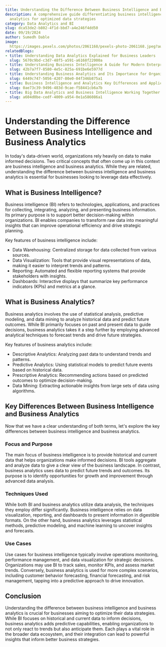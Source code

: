 ```yaml
---
title: Understanding the Difference Between Business Intelligence and Business Analytics
description: A comprehensive guide differentiating business intelligence and business
  analytics for optimized data strategies
category: Data Analytics and BI
slug: dca53de2-b802-4f1d-bbd7-a4e246f4dd50
date: 09/19/2024
author: Sumedh Dable
image: 
  https://images.pexels.com/photos/2061168/pexels-photo-2061168.jpeg?auto=compress&cs=tinysrgb&w=600
relatedBlogs:
- title: Understanding Data Analytics Explained for Business Leaders
  slug: 5670c9bd-c3d7-48f5-a591-a6168f22000a
- title: Understanding Business Intelligence A Guide for Modern Enterprises
  slug: 42b7a7f7-8580-4e5c-825a-691be6e5977d
- title: Understanding Business Analytics and Its Importance for Organizations
  slug: 6449c747-5056-4207-80e0-04f346b875a1
- title: Business Intelligence and Analytics Key Differences and Applications
  slug: 0ae73c39-9496-483d-9cae-f58441cb6a7b
- title: Big Data Analytics and Business Intelligence Working Together for Success
  slug: a604d0be-cedf-4009-a954-0e1a586086a1
---
```


# Understanding the Difference Between Business Intelligence and Business Analytics

In today's data-driven world, organizations rely heavily on data to make informed decisions. Two critical concepts that often come up in this context are business intelligence and business analytics. While they are related, understanding the difference between business intelligence and business analytics is essential for businesses looking to leverage data effectively.

## What is Business Intelligence?

Business intelligence (BI) refers to technologies, applications, and practices for collecting, integrating, analyzing, and presenting business information. Its primary purpose is to support better decision-making within organizations. BI enables companies to transform raw data into meaningful insights that can improve operational efficiency and drive strategic planning.

Key features of business intelligence include:

- Data Warehousing: Centralized storage for data collected from various sources.
- Data Visualization: Tools that provide visual representations of data, making it easier to interpret trends and patterns.
- Reporting: Automated and flexible reporting systems that provide stakeholders with insights.
- Dashboards: Interactive displays that summarize key performance indicators (KPIs) and metrics at a glance.

## What is Business Analytics?

Business analytics involves the use of statistical analysis, predictive modeling, and data mining to analyze historical data and predict future outcomes. While BI primarily focuses on past and present data to guide decisions, business analytics takes it a step further by employing advanced analytical techniques to forecast trends and drive future strategies.

Key features of business analytics include:

- Descriptive Analytics: Analyzing past data to understand trends and patterns.
- Predictive Analytics: Using statistical models to predict future events based on historical data.
- Prescriptive Analytics: Recommending actions based on predicted outcomes to optimize decision-making.
- Data Mining: Extracting actionable insights from large sets of data using algorithms.

## Key Differences Between Business Intelligence and Business Analytics

Now that we have a clear understanding of both terms, let's explore the key differences between business intelligence and business analytics.

### Focus and Purpose

The main focus of business intelligence is to provide historical and current data that helps organizations make informed decisions. BI tools aggregate and analyze data to give a clear view of the business landscape. In contrast, business analytics uses data to predict future trends and outcomes. Its purpose is to identify opportunities for growth and improvement through advanced data analysis.

### Techniques Used

While both BI and business analytics utilize data analysis, the techniques they employ differ significantly. Business intelligence relies on data visualization, reporting, and dashboards to present information in digestible formats. On the other hand, business analytics leverages statistical methods, predictive modeling, and machine learning to uncover insights and forecasts.

### Use Cases

Use cases for business intelligence typically involve operations monitoring, performance management, and data visualization for strategic decisions. Organizations may use BI to track sales, monitor KPIs, and assess market trends. Conversely, business analytics is used for more complex scenarios, including customer behavior forecasting, financial forecasting, and risk management, tapping into a predictive approach to drive innovation.

## Conclusion

Understanding the difference between business intelligence and business analytics is crucial for businesses aiming to optimize their data strategies. While BI focuses on historical and current data to inform decisions, business analytics adds predictive capabilities, enabling organizations to not only react to trends but also anticipate them. Each plays a vital role in the broader data ecosystem, and their integration can lead to powerful insights that inform better business strategies.